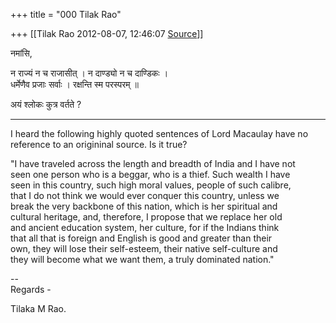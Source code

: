 +++
title = "000 Tilak Rao"

+++
[[Tilak Rao	2012-08-07, 12:46:07 [Source](https://groups.google.com/g/samskrita/c/8l7Fc3gZWSk)]]



नमांसि,

न राज्यं न च राजासीत् । न दाण्ड्यो न च दाण्डिकः ।  
धर्मेणैव प्रजाः सर्वाः । रक्षन्ति स्म परस्परम् ॥

अयं श्लोकः कुत्र वर्तते ?

---------------------------  
I heard the following highly quoted sentences of Lord Macaulay have no  
reference to an origininal source. Is it true?

"I have traveled across the length and breadth of India and I have not  
seen one person who is a beggar, who is a thief. Such wealth I have  
seen in this country, such high moral values, people of such calibre,  
that I do not think we would ever conquer this country, unless we  
break the very backbone of this nation, which is her spiritual and  
cultural heritage, and, therefore, I propose that we replace her old  
and ancient education system, her culture, for if the Indians think  
that all that is foreign and English is good and greater than their  
own, they will lose their self-esteem, their native self-culture and  
they will become what we want them, a truly dominated nation."

--  
Regards -

Tilaka M Rao.  


